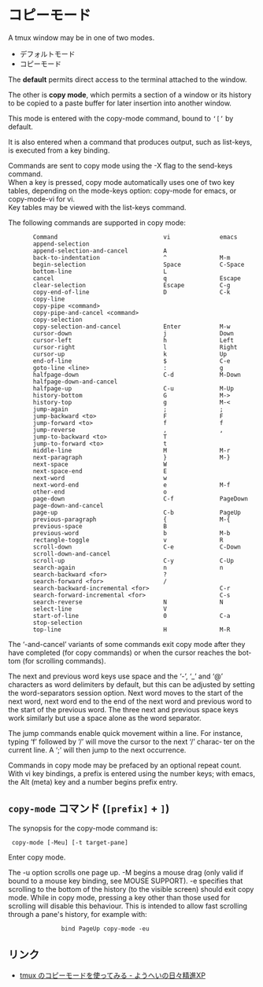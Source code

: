 # コピーモード

A tmux window may be in one of two modes.  

- デフォルトモード
- コピーモード

The **default** permits direct access to the terminal attached to the window.  

The other is **copy mode**, 
which permits a section of a window or its history to be copied to a paste buffer for later insertion into another window.  

This mode is entered with the copy-mode command, bound to `‘[’` by default.  

It is also entered when a command that produces output, such as list-keys, is executed from a key binding.

Commands are sent to copy mode using the -X flag to the send-keys command.  
When a key is pressed, copy mode automatically uses one of two key tables, depending on the mode-keys option: copy-mode for emacs, 
or copy-mode-vi for vi.  
Key tables may be viewed with the list-keys command.

The following commands are supported in copy mode:

           Command                              vi              emacs
           append-selection
           append-selection-and-cancel          A
           back-to-indentation                  ^               M-m
           begin-selection                      Space           C-Space
           bottom-line                          L
           cancel                               q               Escape
           clear-selection                      Escape          C-g
           copy-end-of-line                     D               C-k
           copy-line
           copy-pipe <command>
           copy-pipe-and-cancel <command>
           copy-selection
           copy-selection-and-cancel            Enter           M-w
           cursor-down                          j               Down
           cursor-left                          h               Left
           cursor-right                         l               Right
           cursor-up                            k               Up
           end-of-line                          $               C-e
           goto-line <line>                     :               g
           halfpage-down                        C-d             M-Down
           halfpage-down-and-cancel
           halfpage-up                          C-u             M-Up
           history-bottom                       G               M->
           history-top                          g               M-<
           jump-again                           ;               ;
           jump-backward <to>                   F               F
           jump-forward <to>                    f               f
           jump-reverse                         ,               ,
           jump-to-backward <to>                T
           jump-to-forward <to>                 t
           middle-line                          M               M-r
           next-paragraph                       }               M-}
           next-space                           W
           next-space-end                       E
           next-word                            w
           next-word-end                        e               M-f
           other-end                            o
           page-down                            C-f             PageDown
           page-down-and-cancel
           page-up                              C-b             PageUp
           previous-paragraph                   {               M-{
           previous-space                       B
           previous-word                        b               M-b
           rectangle-toggle                     v               R
           scroll-down                          C-e             C-Down
           scroll-down-and-cancel
           scroll-up                            C-y             C-Up
           search-again                         n               n
           search-backward <for>                ?
           search-forward <for>                 /
           search-backward-incremental <for>                    C-r
           search-forward-incremental <for>                     C-s
           search-reverse                       N               N
           select-line                          V
           start-of-line                        0               C-a
           stop-selection
           top-line                             H               M-R

The ‘-and-cancel’ variants of some commands exit copy mode after they
have completed (for copy commands) or when the cursor reaches the bot‐
tom (for scrolling commands).

The next and previous word keys use space and the ‘-’, ‘_’ and ‘@’
characters as word delimiters by default, but this can be adjusted by
setting the word-separators session option.  Next word moves to the
start of the next word, next word end to the end of the next word and
previous word to the start of the previous word.  The three next and
previous space keys work similarly but use a space alone as the word
separator.

The jump commands enable quick movement within a line.  For instance,
typing ‘f’ followed by ‘/’ will move the cursor to the next ‘/’ charac‐
ter on the current line.  A ‘;’ will then jump to the next occurrence.

Commands in copy mode may be prefaced by an optional repeat count.
With vi key bindings, a prefix is entered using the number keys; with
emacs, the Alt (meta) key and a number begins prefix entry.

## `copy-mode` コマンド (`[prefix]` + `]`)

The synopsis for the copy-mode command is:

     copy-mode [-Meu] [-t target-pane]

Enter copy mode.  

The -u option scrolls one page up.  -M begins
a mouse drag (only valid if bound to a mouse key binding, see
MOUSE SUPPORT).  -e specifies that scrolling to the bottom of
the history (to the visible screen) should exit copy mode.
While in copy mode, pressing a key other than those used for
scrolling will disable this behaviour.  This is intended to
allow fast scrolling through a pane's history, for example
with:

                   bind PageUp copy-mode -eu

## リンク

- [tmux のコピーモードを使ってみる - ようへいの日々精進XP](https://inokara.hateblo.jp/entry/2013/07/04/233051)
